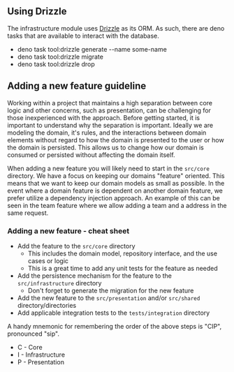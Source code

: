 ## Using Drizzle

The infrastructure module uses [Drizzle](https://orm.drizzle.team/) as its ORM.
As such, there are deno tasks that are available to interact with the database.

- deno task tool:drizzle generate --name some-name
- deno task tool:drizzle migrate
- deno task tool:drizzle drop

## Adding a new feature guideline

Working within a project that maintains a high separation between core logic and
other concerns, such as presentation, can be challenging for those inexperienced
with the approach. Before getting started, it is important to understand why the
separation is important. Ideally we are modeling the domain, it's rules, and the
interactions between domain elements without regard to how the domain is
presented to the user or how the domain is persisted. This allows us to change
how our domain is consumed or persisted without affecting the domain itself.

When adding a new feature you will likely need to start in the `src/core`
directory. We have a focus on keeping our domains "feature" oriented. This means
that we want to keep our domain models as small as possible. In the event where
a domain feature is dependent on another domain feature, we prefer utilize a
dependency injection approach. An example of this can be seen in the team
feature where we allow adding a team and a address in the same request.

### Adding a new feature - cheat sheet

- Add the feature to the `src/core` directory
  - This includes the domain model, repository interface, and the use cases or
    logic
  - This is a great time to add any unit tests for the feature as needed
- Add the persistence mechanism for the feature to the `src/infrastructure`
  directory
  - Don't forget to generate the migration for the new feature
- Add the new feature to the `src/presentation` and/or `src/shared`
  directory/directories
- Add applicable integration tests to the `tests/integration` directory

A handy mnemonic for remembering the order of the above steps is "CIP",
pronounced "sip".

- C - Core
- I - Infrastructure
- P - Presentation
